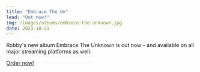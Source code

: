 ```yaml
---
title: "Embrace The Un"
lead: "Out now!"
img: /images/albums/embrace-the-unknown.jpg
date: 2023-10-21
---
```


<p>Robby's new album Embrace The Unknown is out now - and available on all major streaming platforms as well.</p>

<p>
    <a href="https://robbyvalentine.myonline.store/a-82520828/music/embrace-the-unknown/">Order now!</a>
</p>
